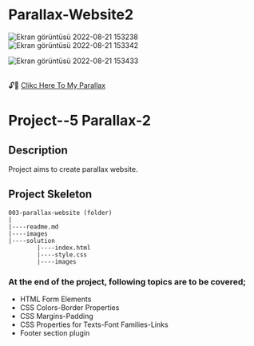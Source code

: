 # Parallax-Website2




![Ekran görüntüsü 2022-08-21 153238](https://user-images.githubusercontent.com/105465379/185791138-944d8214-cca6-44cd-813d-1d3c60ce448c.jpg)
![Ekran görüntüsü 2022-08-21 153342](https://user-images.githubusercontent.com/105465379/185791141-bfb765d0-6f6d-46da-b5fc-e9f4ca6f7f2d.jpg)

![Ekran görüntüsü 2022-08-21 153433](https://user-images.githubusercontent.com/105465379/185791144-0ebede1c-b4cd-430f-b2d7-cbdebe3b61fd.jpg)




<br>
🔓📌 <a href="https://musa-gh.github.io/Parallax-Website2/" target="_blank">Clikc Here To My Parallax</a>

# Project--5 Parallax-2

## Description
Project aims to create parallax website.


## Project Skeleton 

```
003-parallax-website (folder)
|
|----readme.md           
|----images            
|----solution
        |----index.html  
        |----style.css   
        |----images
```

### At the end of the project, following topics are to be covered;

+ HTML Form Elements
+ CSS Colors-Border Properties
+ CSS Margins-Padding
+ CSS Properties for Texts-Font Families-Links
+ Footer section plugin
